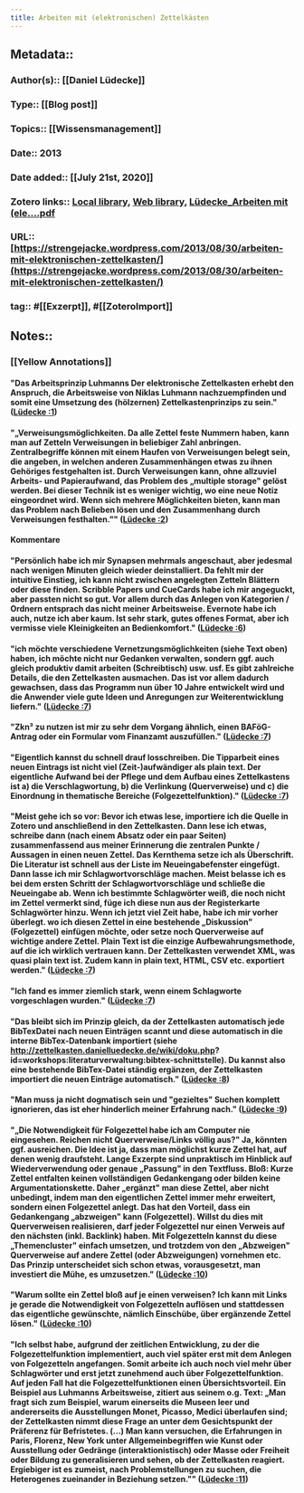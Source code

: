```yaml
---
title: Arbeiten mit (elektronischen) Zettelkästen
---
```


## Metadata::
### Author(s):: [[Daniel Lüdecke]]

### Type:: [[Blog post]]

### Topics:: [[Wissensmanagement]]

### Date:: 2013

### Date added:: [[July 21st, 2020]]

### Zotero links:: [Local library](zotero://select/library/items/PVLN8P4V), [Web library](https://www.zotero.org/users/4111725/items/PVLN8P4V), [Lüdecke_Arbeiten mit (ele....pdf](zotero://open-pdf/library/items/X3P3M9YE)

### URL:: [https://strengejacke.wordpress.com/2013/08/30/arbeiten-mit-elektronischen-zettelkasten/](https://strengejacke.wordpress.com/2013/08/30/arbeiten-mit-elektronischen-zettelkasten/)

### tag:: #[[Exzerpt]], #[[ZoteroImport]]

## Notes::
### **[[Yellow Annotations]]**
#### "Das Arbeitsprinzip Luhmanns Der elektronische Zettelkasten erhebt den Anspruch, die Arbeitsweise von Niklas Luhmann nachzuempfinden und somit eine Umsetzung des (hölzernen) Zettelkastenprinzips zu sein." ([Lüdecke :1](zotero://open-pdf/library/items/X3P3M9YE?page=1))

#### "„Verweisungsmöglichkeiten. Da alle Zettel feste Nummern haben, kann man auf Zetteln Verweisungen in beliebiger Zahl anbringen. Zentralbegriffe können mit einem Haufen von Verweisungen belegt sein, die angeben, in welchen anderen Zusammenhängen etwas zu ihnen Gehöriges festgehalten ist. Durch Verweisungen kann, ohne allzuviel Arbeits- und Papieraufwand, das Problem des „multiple storage" gelöst werden. Bei dieser Technik ist es weniger wichtig, wo eine neue Notiz eingeordnet wird. Wenn sich mehrere Möglichkeiten bieten, kann man das Problem nach Belieben lösen und den Zusammenhang durch Verweisungen festhalten."" ([Lüdecke :2](zotero://open-pdf/library/items/X3P3M9YE?page=2))

#### Kommentare

#### "Persönlich habe ich mir Synapsen mehrmals angeschaut, aber jedesmal nach wenigen Minuten gleich wieder deinstalliert. Da fehlt mir der intuitive Einstieg, ich kann nicht zwischen angelegten Zetteln Blättern oder diese finden. Scribble Papers und CueCards habe ich mir angeguckt, aber passten nicht so gut. Vor allem durch das Anlegen von Kategorien / Ordnern entsprach das nicht meiner Arbeitsweise. Evernote habe ich auch, nutze ich aber kaum. Ist sehr stark, gutes offenes Format, aber ich vermisse viele Kleinigkeiten an Bedienkomfort." ([Lüdecke :6](zotero://open-pdf/library/items/X3P3M9YE?page=6))

#### "ich möchte verschiedene Vernetzungsmöglichkeiten (siehe Text oben) haben, ich möchte nicht nur Gedanken verwalten, sondern ggf. auch gleich produktiv damit arbeiten (Schreibtisch) usw. usf. Es gibt zahlreiche Details, die den Zettelkasten ausmachen. Das ist vor allem dadurch gewachsen, dass das Programm nun über 10 Jahre entwickelt wird und die Anwender viele gute Ideen und Anregungen zur Weiterentwicklung liefern." ([Lüdecke :7](zotero://open-pdf/library/items/X3P3M9YE?page=7))

#### "Zkn³ zu nutzen ist mir zu sehr dem Vorgang ähnlich, einen BAFöG-Antrag oder ein Formular vom Finanzamt auszufüllen." ([Lüdecke :7](zotero://open-pdf/library/items/X3P3M9YE?page=7))

#### "Eigentlich kannst du schnell drauf losschreiben. Die Tipparbeit eines neuen Eintrags ist nicht viel (Zeit-)aufwändiger als plain text. Der eigentliche Aufwand bei der Pflege und dem Aufbau eines Zettelkastens ist a) die Verschlagwortung, b) die Verlinkung (Querverweise) und c) die Einordnung in thematische Bereiche (Folgezettelfunktion)." ([Lüdecke :7](zotero://open-pdf/library/items/X3P3M9YE?page=7))

#### "Meist gehe ich so vor: Bevor ich etwas lese, importiere ich die Quelle in Zotero und anschließend in den Zettelkasten. Dann lese ich etwas, schreibe dann (nach einem Absatz oder ein paar Seiten) zusammenfassend aus meiner Erinnerung die zentralen Punkte / Aussagen in einen neuen Zettel. Das Kernthema setze ich als Überschrift. Die Literatur ist schnell aus der Liste im Neueingabefenster eingefügt. Dann lasse ich mir Schlagwortvorschläge machen. Meist belasse ich es bei dem ersten Schritt der Schlagwortvorschläge und schließe die Neueingabe ab. Wenn ich bestimmte Schlagwörter weiß, die noch nicht im Zettel vermerkt sind, füge ich diese nun aus der Registerkarte Schlagwörter hinzu. Wenn ich jetzt viel Zeit habe, habe ich mir vorher überlegt. wo ich diesen Zettel in eine bestehende „Diskussion" (Folgezettel) einfügen möchte, oder setze noch Querverweise auf wichtige andere Zettel. Plain Text ist die einzige Aufbewahrungsmethode, auf die ich wirklich vertrauen kann. Der Zettelkasten verwendet XML, was quasi plain text ist. Zudem kann in plain text, HTML, CSV etc. exportiert werden." ([Lüdecke :7](zotero://open-pdf/library/items/X3P3M9YE?page=7))

#### "Ich fand es immer ziemlich stark, wenn einem Schlagworte vorgeschlagen wurden." ([Lüdecke :7](zotero://open-pdf/library/items/X3P3M9YE?page=7))

#### "Das bleibt sich im Prinzip gleich, da der Zettelkasten automatisch jede BibTexDatei nach neuen Einträgen scannt und diese automatisch in die interne BibTex-Datenbank importiert (siehe http://zettelkasten.danielluedecke.de/wiki/doku.php? id=workshops:literaturverwaltung:bibtex-schnittstelle). Du kannst also eine bestehende BibTex-Datei ständig ergänzen, der Zettelkasten importiert die neuen Einträge automatisch." ([Lüdecke :8](zotero://open-pdf/library/items/X3P3M9YE?page=8))

#### "Man muss ja nicht dogmatisch sein und "gezieltes" Suchen komplett ignorieren, das ist eher hinderlich meiner Erfahrung nach." ([Lüdecke :9](zotero://open-pdf/library/items/X3P3M9YE?page=9))

#### "„Die Notwendigkeit für Folgezettel habe ich am Computer nie eingesehen. Reichen nicht Querverweise/Links völlig aus?" Ja, könnten ggf. ausreichen. Die Idee ist ja, dass man möglichst kurze Zettel hat, auf denen wenig draufsteht. Lange Exzerpte sind unpraktisch im Hinblick auf Wiederverwendung oder genaue „Passung" in den Textfluss. Bloß: Kurze Zettel entfalten keinen vollständigen Gedankengang oder bilden keine Argumentationskette. Daher „ergänzt" man diese Zettel, aber nicht unbedingt, indem man den eigentlichen Zettel immer mehr erweitert, sondern einen Folgezettel anlegt. Das hat den Vorteil, dass ein Gedankengang „abzweigen" kann (Folgezettel). Willst du dies mit Querverweisen realisieren, darf jeder Folgezettel nur einen Verweis auf den nächsten (inkl. Backlink) haben. Mit Folgezetteln kannst du diese „Themencluster" einfach umsetzen, und trotzdem von den „Abzweigen" Querverweise auf andere Zettel (oder Abzweigungen) vornehmen etc. Das Prinzip unterscheidet sich schon etwas, vorausgesetzt, man investiert die Mühe, es umzusetzen." ([Lüdecke :10](zotero://open-pdf/library/items/X3P3M9YE?page=10))

#### "Warum sollte ein Zettel bloß auf je einen verweisen? Ich kann mit Links je gerade die Notwendigkeit von Folgezetteln auflösen und stattdessen das eigentliche gewünschte, nämlich Einschübe, über ergänzende Zettel lösen." ([Lüdecke :10](zotero://open-pdf/library/items/X3P3M9YE?page=10))

#### "Ich selbst habe, aufgrund der zeitlichen Entwicklung, zu der die Folgezettelfunktion implementiert, auch viel später erst mit dem Anlegen von Folgezetteln angefangen. Somit arbeite ich auch noch viel mehr über Schlagwörter und erst jetzt zunehmend auch über Folgezettelfunktion. Auf jeden Fall hat die Folgezettelfunktionen einen Übersichtsvorteil. Ein Beispiel aus Luhmanns Arbeitsweise, zitiert aus seinem o.g. Text: „Man fragt sich zum Beispiel, warum einerseits die Museen leer und andererseits die Ausstellungen Monet, Picasso, Medici überlaufen sind; der Zettelkasten nimmt diese Frage an unter dem Gesichtspunkt der Präferenz für Befristetes. (...) Man kann versuchen, die Erfahrungen in Paris, Florenz, New York unter Allgemeinbegriffen wie Kunst oder Ausstellung oder Gedränge (interaktionistisch) oder Masse oder Freiheit oder Bildung zu generalisieren und sehen, ob der Zettelkasten reagiert. Ergiebiger ist es zumeist, nach Problemstellungen zu suchen, die Heterogenes zueinander in Beziehung setzen."" ([Lüdecke :11](zotero://open-pdf/library/items/X3P3M9YE?page=11))
